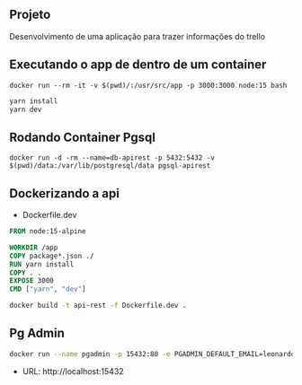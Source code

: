 ## Projeto
Desenvolvimento de uma aplicação para trazer informações do trello

## Executando o app de dentro de um container
`docker run --rm -it -v $(pwd)/:/usr/src/app -p 3000:3000 node:15 bash`

``` bash
yarn install
yarn dev
```

## Rodando Container Pgsql
`docker run -d -rm --name=db-apirest -p 5432:5432 -v $(pwd)/data:/var/lib/postgresql/data pgsql-apirest`

## Dockerizando a api

- Dockerfile.dev
```Dockerfile
FROM node:15-alpine

WORKDIR /app
COPY package*.json ./
RUN yarn install
COPY . .
EXPOSE 3000
CMD ["yarn", "dev"]
```

```bash
docker build -t api-rest -f Dockerfile.dev .
```

## Pg Admin

```bash
docker run --name pgadmin -p 15432:80 -e PGADMIN_DEFAULT_EMAIL=leonardoviana00@hotmail.com -e PGADMIN_DEFAULT_PASSWORD=Info.123 -d dpage/pgadmin4
```

- URL: http://localhost:15432

